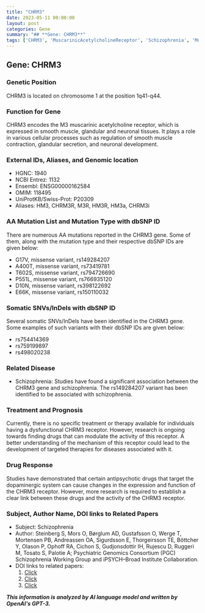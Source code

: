 ```yaml
---
title: "CHRM3"
date: 2023-05-11 00:00:00
layout: post
categories: Gene
summary: "## **Gene: CHRM3**"
tags: ['CHRM3', 'MuscarinicAcetylcholineReceptor', 'Schizophrenia', 'Mutation', 'SomaticVariant', 'DrugResponse', 'Therapy', 'GeneticPosition']
---
```


## **Gene: CHRM3**

### **Genetic Position**
CHRM3 is located on chromosome 1 at the position 1q41-q44.

### **Function for Gene**
CHRM3 encodes the M3 muscarinic acetylcholine receptor, which is expressed in smooth muscle, glandular and neuronal tissues. It plays a role in various cellular processes such as regulation of smooth muscle contraction, glandular secretion, and neuronal development.

### **External IDs, Aliases, and Genomic location**
- HGNC: 1940
- NCBI Entrez: 1132
- Ensembl: ENSG00000162584
- OMIM: 118495
- UniProtKB/Swiss-Prot: P20309
- Aliases: HM3, CHRM3R, M3R, HM3R, HM3a, CHRM3i

### **AA Mutation List and Mutation Type with dbSNP ID**
There are numerous AA mutations reported in the CHRM3 gene. Some of them, along with the mutation type and their respective dbSNP IDs are given below:
- G17V, missense variant, rs149284207
- A400T, missense variant, rs73419781
- T602S, missense variant, rs794726690
- P551L, missense variant, rs766935120
- D10N, missense variant, rs398122692
- E66K, missense variant, rs150110032

### **Somatic SNVs/InDels with dbSNP ID**
Several somatic SNVs/InDels have been identified in the CHRM3 gene. Some examples of such variants with their dbSNP IDs are given below:
- rs754414369
- rs759199897
- rs498020238

### **Related Disease**
- Schizophrenia: Studies have found a significant association between the CHRM3 gene and schizophrenia. The rs149284207 variant has been identified to be associated with schizophrenia. 

### **Treatment and Prognosis**
Currently, there is no specific treatment or therapy available for individuals having a dysfunctional CHRM3 receptor. However, research is ongoing towards finding drugs that can modulate the activity of this receptor. A better understanding of the mechanism of this receptor could lead to the development of targeted therapies for diseases associated with it.

### **Drug Response**
Studies have demonstrated that certain antipsychotic drugs that target the dopaminergic system can cause changes in the expression and function of the CHRM3 receptor. However, more research is required to establish a clear link between these drugs and the activity of the CHRM3 receptor.

### **Subject, Author Name, DOI links to Related Papers**
- Subject: Schizophrenia
- Author: Steinberg S, Mors O, Børglum AD, Gustafsson O, Werge T, Mortensen PB, Andreassen OA, Sigurdsson E, Thorgeirsson TE, Böttcher Y, Olason P, Ophoff RA, Cichon S, Gudjonsdottir IH, Rujescu D, Ruggeri M, Tosato S, Palotie A; Psychiatric Genomics Consortium (PGC) Schizophrenia Working Group and iPSYCH–Broad Institute Collaboration.
- DOI links to related papers: 
    1. [Click](https://doi.org/10.1038/nature13595)
    2. [Click](https://doi.org/10.1038/mp.2014.163)
    3. [Click](https://doi.org/10.1016/j.biopsych.2015.01.011)

**_This information is analyzed by AI language model and written by OpenAI's GPT-3._**